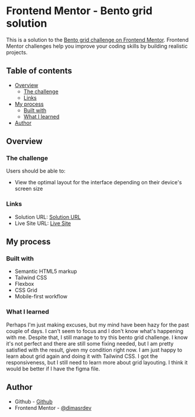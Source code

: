 # Frontend Mentor - Bento grid solution

This is a solution to the [Bento grid challenge on Frontend Mentor](https://www.frontendmentor.io/challenges/bento-grid-RMydElrlOj). Frontend Mentor challenges help you improve your coding skills by building realistic projects.

## Table of contents

- [Overview](#overview)
  - [The challenge](#the-challenge)
  - [Links](#links)
- [My process](#my-process)
  - [Built with](#built-with)
  - [What I learned](#what-i-learned)
- [Author](#author)

## Overview

### The challenge

Users should be able to:

- View the optimal layout for the interface depending on their device's screen size

### Links

- Solution URL: [Solution URL](https://your-solution-url.com)
- Live Site URL: [Live Site](https://your-live-site-url.com)

## My process

### Built with

- Semantic HTML5 markup
- Tailwind CSS
- Flexbox
- CSS Grid
- Mobile-first workflow

### What I learned

Perhaps I'm just making excuses, but my mind have been hazy for the past couple of days. I can't seem to focus and I don't know what's happening with me. Despite that, I still manage to try this bento grid challenge. I know it's not perfect and there are still some fixing needed, but I am pretty satisfied with the result, given my condition right now. I am just happy to learn about grid again and doing it with Tailwind CSS. I got the responsiveness, but I still need to learn more about grid layouting. I think it would be better if I have the figma file.

## Author

- Github - [Github](https://github.com/dimasrdev)
- Frontend Mentor - [@dimasrdev](https://www.frontendmentor.io/profile/dimasrdev)
